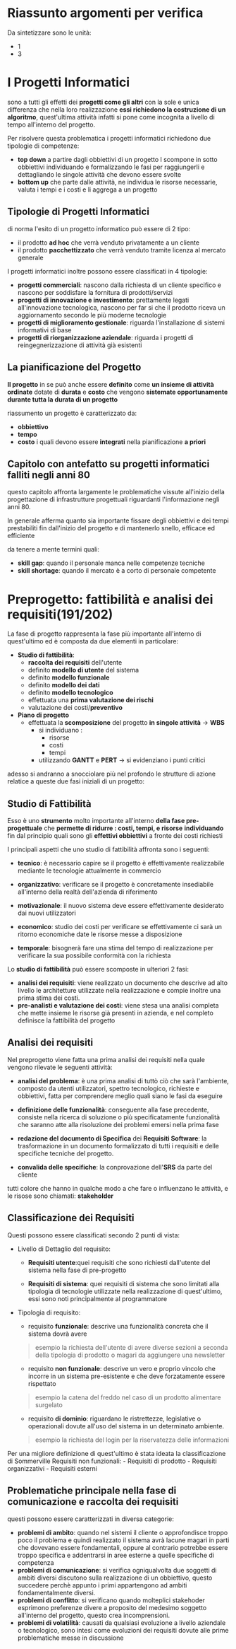 # Riassunto argomenti per verifica

Da sintetizzare sono le unità:
- 1
- 3

# I Progetti Informatici

sono a tutti gli effetti dei **progetti come gli altri** con la sole e unica differenza che nella loro realizzazione **essi richiedono la costruzione di un algoritmo**, quest'ultima attività infatti si pone come incognita a livello di tempo all'interno del progetto.

Per risolvere questa problematica i progetti informatici richiedono due tipologie di competenze:
- **top down** a partire dagli obbiettivi di un progetto l scompone in sotto obbiettivi individuando e formalizzando le fasi per raggiungerli e dettagliando le singole attività che devono essere svolte
- **bottom up** che parte dalle attività, ne individua le risorse necessarie, valuta i tempi e i costi e li aggrega a un progetto

## Tipologie di Progetti Informatici

di norma l'esito di un progetto informatico può essere di 2 tipo:
- il prodotto **ad hoc** che verrà venduto privatamente a un cliente
- il prodotto **pacchettizzato** che verrà venduto tramite licenza al mercato generale

I progetti informatici inoltre possono essere classificati in 4 tipologie:
- **progetti commerciali**: nascono dalla richiesta di un cliente specifico e nascono per soddisfare la fornitura di prodotti/servizi
- **progetti di innovazione e investimento**: prettamente legati all'innovazione tecnologica, nascono per far si che il prodotto riceva un aggiornamento secondo le più moderne tecnologie
- **progetti di miglioramento gestionale**: riguarda l'installazione di sistemi informativi di base
- **progetti di riorganizzazione aziendale**: riguarda i progetti di reingegnerizzazione di attività già esistenti

## La pianificazione del Progetto

**Il progetto** in se può anche essere **definito** come **un insieme di attività ordinate** dotate di **durata** e **costo** che vengono **sistemate opportunamente durante tutta la durata di un progetto**

riassumento un progetto è caratterizzato da:
- **obbiettivo**
- **tempo**
- **costo**
i quali devono essere **integrati** nella pianificazione **a priori**

## Capitolo con antefatto su progetti informatici falliti negli anni 80

questo capitolo affronta largamente le problematiche vissute all'inizio della progettazione di infrastrutture progettuali riguardanti l'informazione negli anni 80.

In generale afferma quanto sia importante fissare degli obbiettivi e dei tempi prestabiliti fin dall'inizio del progetto e di mantenerlo snello, efficace ed efficiente

da tenere a mente termini quali:
- **skill gap**: quando il personale manca nelle competenze tecniche
- **skill shortage**: quando il mercato è a corto di personale competente

# Preprogetto: fattibilità e analisi dei requisiti(191/202)

La fase di progetto rappresenta la fase più importante all'interno di quest'ultimo ed è composta da due elementi in particolare:
- **Studio di fattibilità**:
	- **raccolta dei requisiti** dell'utente
	- definito **modello di utente** del sistema
	- definito **modello funzionale**
	- definito **modello dei dati**
	- definito **modello tecnologico**
	- effettuata una **prima valutazione dei rischi**
	- valutazione dei costi/**preventivo**
- **Piano di progetto**
	- effettuata la **scomposizione** del progetto **in singole attività** -> **WBS**
		- si individuano :
			- risorse
			- costi 
			- tempi
		- utilizzando **GANTT** e **PERT** -> si evidenziano i punti critici

adesso si andranno a snocciolare più nel profondo le strutture di azione relatice a queste due fasi iniziali di un progetto:

## Studio di Fattibilità

Esso è uno **strumento** molto importante all'interno **della fase pre-progettuale** che **permette di ridurre : costi, tempi, e risorse** **individuando** fin dal principio quali sono gli **effettivi obbiettivi** a fronte dei costi richiesti

I principali aspetti che uno studio di fattibilità affronta sono i seguenti:
- **tecnico**: è necessario capire se il progetto è effettivamente realizzabile mediante le tecnologie attualmente in commercio

- **organizzativo**: verificare se il progetto è concretamente insediabile all'interno della realtà dell'azienda di riferimento

- **motivazionale**: il nuovo sistema deve essere effettivamente desiderato dai nuovi utilizzatori

- **economico**: studio dei costi per verificare se effettivamente ci sarà un ritorno economiche date le risorse messe a disposizione

- **temporale**: bisognerà fare una stima del tempo di realizzazione per verificare la sua possibile conformità con la richiesta

Lo **studio di fattibilità** può essere scomposte in ulteriori 2 fasi:
- **analisi dei requisiti**: viene realizzato un documento che descrive ad alto livello le architetture utilizzate nella realizzazione e compie inoltre una prima stima dei costi.
- **pre-analisti e valutazione dei costi**: viene stesa una analisi completa che mette insieme le risorse già presenti in azienda, e nel completo definisce la fattibilità del progetto

## Analisi dei requisiti

Nel preprogetto viene fatta una prima analisi dei requisiti nella quale vengono rilevate le seguenti attività:

- **analisi del problema**: è una prima analisi di tuttò ciò che sarà l'ambiente, composto da utenti utilizzatori, spettro tecnologico, richieste e obbiettivi, fatta per comprendere meglio quali siano le fasi da eseguire

- **definizione delle funzionalità**: conseguente alla fase precedente, consiste nella ricerca di soluzione o più specificatamente funzionalità che saranno atte alla risoluzione dei problemi emersi nella prima fase

- **redazione del documento di Specifica** dei **Requisiti Software**: la trasformazione in un documento formalizzato di tutti i requisiti e delle specifiche tecniche del progetto. 

- **convalida delle specifiche**: la conprovazione dell'**SRS** da parte del cliente

tutti colore che hanno in qualche modo a che fare o influenzano le attività, e le risose sono chiamati: **stakeholder**

## Classificazione dei Requisiti

Questi possono essere classificati secondo 2 punti di vista:
- Livello di Dettaglio del requisito:
	
	- **Requisiti utente**:quei requisiti che sono richiesti dall'utente del sistema nella fase di pre-progetto
	
	- **Requisiti di sistema**: quei requisiti di sistema che sono limitati alla tipologia di tecnologie utilizzate nella realizzazione di quest'ultimo, essi sono noti principalmente al programmatore

- Tipologia di requisito:
	
	- requisito **funzionale**: descrive una funzionalità concreta che il sistema dovrà avere
	>esempio la richiesta dell'utente di avere diverse sezioni a seconda della tipologia di prodotto o magari da aggiungere una newsletter
	
	- requisito **non funzionale**: descrive un vero e proprio vincolo che incorre in un sistema pre-esistente e che deve forzatamente essere rispettato
	>esempio la catena del freddo nel caso di un prodotto alimentare surgelato
	
	- requisito **di dominio**: riguardano le ristrettezze, legislative o operazionali dovute all'uso del sistema in un determinato ambiente.
	>esempio la richiesta del login per la riservatezza delle informazioni

Per una migliore definizione di quest'ultimo è stata ideata la classificazione di Sommerville
	Requisiti non funzionali:
		- Requisiti di prodotto
		- Requisiti organizzativi
		- Requisiti esterni
	
## Problematiche principale nella fase di comunicazione e raccolta dei requisiti

questi possono essere caratterizzati in diversa categorie:
- **problemi di ambito**: quando nel sistemi il cliente o approfondisce troppo poco il problema e quindi realizzato il sistema avrà lacune magari in parti che dovevano essere fondamentali, oppure al contrario potrebbe essere troppo specifica e addentrarsi in aree esterne a quelle specifiche di competenza
- **problemi di comunicazione**: si verifica ogniqualvolta due soggetti di ambiti diversi discutono sulla realizzazione di un obbiettivo, questo succedere perchè appunto i primi appartengono ad ambiti fondamentalmente diversi.
- **problemi di conflitto**: si verificano quando molteplici stakehoder esprimono preferenze divere a proposito del medesimo soggetto all'interno del progetto, questo crea incomprensioni.
- **problemi di volatilità**: causati da qualsiasi evoluzione a livello aziendale o tecnologico, sono intesi come evoluzioni dei requisiti dovute alle prime problematiche messe in discussione





<!--stackedit_data:
eyJoaXN0b3J5IjpbLTE2MDgzOTI5MTksMTU0OTQxMDIwNiwxNj
MyNzM1NzM1LC02MjY4MTIxMzUsMTAyODA0OTE2MywtMTk1MjYz
MTI2NywxMzA3MjczMDI0LDI0MDYzMjI1NSwxNjQ5NDMwNDM0LC
0xNTgxOTI4MzQ2LDE0ODg5NTQ4NTQsLTE5NDgwMTcxMDcsOTgz
MzI0ODY5LDEwNTIxMjQzMDYsMjEwMTk3OTkyMSwyMDUzMjE1ND
Y5LC0xMzI2MzY0MzcsMTkxODg1MzE0XX0=
-->
